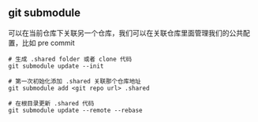## git submodule

可以在当前仓库下关联另一个仓库，我们可以在关联仓库里面管理我们的公共配置，比如 pre commit

```shell
# 生成 .shared folder 或者 clone 代码
git submodule update --init

# 第一次初始化添加 .shared 关联那个仓库地址
git submodule add <git repo url> .shared

# 在根目录更新 .shared 代码
git submodule update --remote --rebase
```

